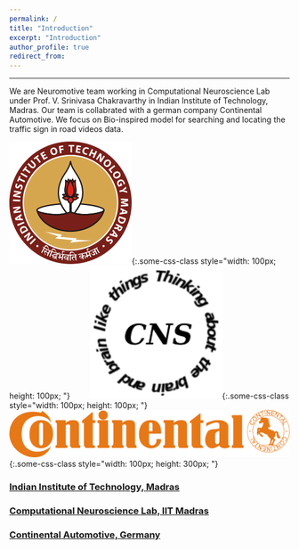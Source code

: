 ```yaml
---
permalink: /
title: "Introduction"
excerpt: "Introduction"
author_profile: true
redirect_from: 
---
```

***
We are Neuromotive team working in Computational Neuroscience Lab under Prof. V. Srinivasa Chakravarthy in Indian Institute of Technology, Madras. Our team is collabrated with a german company Continental Automotive. We focus on Bio-inspired model for searching and locating the traffic sign in road videos data.

![test](iitm.png){:.some-css-class style="width: 100px; height: 100px; "}&nbsp;&nbsp;&nbsp;&nbsp;&nbsp;&nbsp;&nbsp;&nbsp;
![test](cns.png){:.some-css-class style="width: 100px; height: 100px; "}&nbsp;&nbsp;&nbsp;&nbsp;&nbsp;&nbsp;&nbsp;&nbsp;
![test](continental.svg){:.some-css-class style="width: 100px; height: 300px; "}
<br>
<span>
### [Indian Institute of Technology, Madras](https://www.iitm.ac.in/)
### [Computational Neuroscience Lab, IIT Madras](https://biotech.iitm.ac.in/Faculty/CNS_LAB/home.html)
### [Continental Automotive, Germany](https://www.continental-corporation.com/en)
</span>
  <Edit required>



